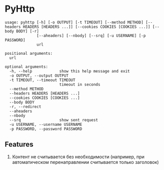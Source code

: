 # PyHttp
```
usage: pyhttp [-h] [-o OUTPUT] [-t TIMEOUT] [--method METHOD] [--headers HEADERS [HEADERS ...]] [--cookies COOKIES [COOKIES ...]] [--body BODY] [-r]
              [--aheaders] [--nbody] [--srq] [-u USERNAME] [-p PASSWORD]
              url

positional arguments:
  url

optional arguments:
  -h, --help            show this help message and exit
  -o OUTPUT, --output OUTPUT
  -t TIMEOUT, --timeout TIMEOUT
                        timeout in seconds
  --method METHOD
  --headers HEADERS [HEADERS ...]
  --cookies COOKIES [COOKIES ...]
  --body BODY
  -r, --redirect
  --aheaders
  --nbody
  --srq                 show sent request
  -u USERNAME, --username USERNAME
  -p PASSWORD, --password PASSWORD
```

Features
---
1. Контент не считывается без необходимости
(например, при автоматическом перенаправлении считывается только заголовок)
